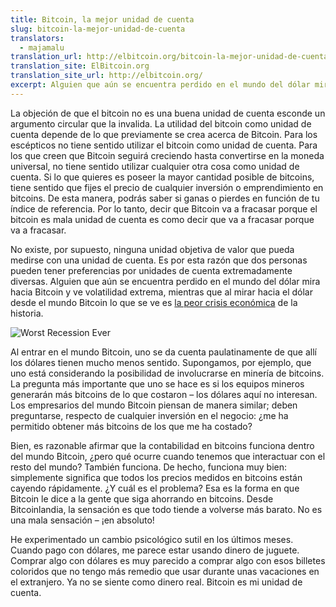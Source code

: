 ```yaml
---
title: Bitcoin, la mejor unidad de cuenta
slug: bitcoin-la-mejor-unidad-de-cuenta
translators:
  - majamalu
translation_url: http://elbitcoin.org/bitcoin-la-mejor-unidad-de-cuenta/
translation_site: ElBitcoin.org
translation_site_url: http://elbitcoin.org/
excerpt: Alguien que aún se encuentra perdido en el mundo del dólar mira hacia Bitcoin y ve volatilidad extrema, mientras que al mirar hacia el dólar desde el mundo Bitcoin lo que se ve es la peor crisis económica de la historia.
---
```


La objeción de que el bitcoin no es una buena unidad de cuenta esconde un argumento circular que la invalida. La utilidad del bitcoin como unidad de cuenta depende de lo que previamente se crea acerca de Bitcoin. Para los escépticos no tiene sentido utilizar el bitcoin como unidad de cuenta. Para los que creen que Bitcoin seguirá creciendo hasta convertirse en la moneda universal, no tiene sentido utilizar cualquier otra cosa como unidad de cuenta. Si lo que quieres es poseer la mayor cantidad posible de bitcoins, tiene sentido que fijes el precio de cualquier inversión o emprendimiento en bitcoins. De esta manera, podrás saber si ganas o pierdes en función de tu índice de referencia. Por lo tanto, decir que Bitcoin va a fracasar porque el bitcoin es mala unidad de cuenta es como decir que va a fracasar porque va a fracasar.

No existe, por supuesto, ninguna unidad objetiva de valor que pueda medirse con una unidad de cuenta. Es por esta razón que dos personas pueden tener preferencias por unidades de cuenta extremadamente diversas. Alguien que aún se encuentra perdido en el mundo del dólar mira hacia Bitcoin y ve volatilidad extrema, mientras que al mirar hacia el dólar desde el mundo Bitcoin lo que se ve es [la peor crisis económica](http://bitcoinism.blogspot.com/2013/11/us-dollar-falls-to-new-lows-against.html) de la historia.

![Worst Recession Ever](/img/mempool/bitcoin-is-the-best-unit-of-account/SP500inBTC.png)

Al entrar en el mundo Bitcoin, uno se da cuenta paulatinamente de que allí los dólares tienen mucho menos sentido. Supongamos, por ejemplo, que uno está considerando la posibilidad de involucrarse en minería de bitcoins. La pregunta más importante que uno se hace es si los equipos mineros generarán más bitcoins de lo que costaron – los dólares aquí no interesan. Los empresarios del mundo Bitcoin piensan de manera similar; deben preguntarse, respecto de cualquier inversión en el negocio: ¿me ha permitido obtener más bitcoins de los que me ha costado?

Bien, es razonable afirmar que la contabilidad en bitcoins funciona dentro del mundo Bitcoin, ¿pero qué ocurre cuando tenemos que interactuar con el resto del mundo? También funciona. De hecho, funciona muy bien: simplemente significa que todos los precios medidos en bitcoins están cayendo rápidamente. ¿Y cuál es el problema? Esa es la forma en que Bitcoin le dice a la gente que siga ahorrando en bitcoins. Desde Bitcoinlandia, la sensación es que todo tiende a volverse más barato. No es una mala sensación – ¡en absoluto!

He experimentado un cambio psicológico sutil en los últimos meses. Cuando pago con dólares, me parece estar usando dinero de juguete. Comprar algo con dólares es muy parecido a comprar algo con esos billetes coloridos que no tengo más remedio que usar durante unas vacaciones en el extranjero. Ya no se siente como dinero real. Bitcoin es mi unidad de cuenta.
